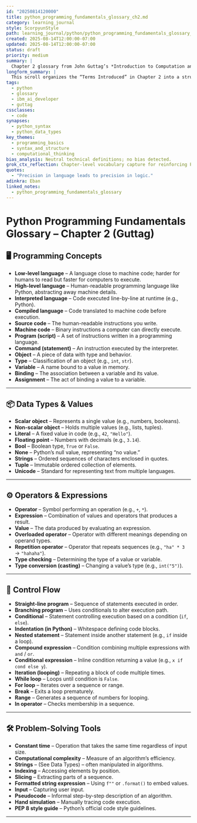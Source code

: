 ```yaml
---
id: "20250814120000"
title: python_programming_fundamentals_glossary_ch2.md
category: learning_journal
style: ScorpyunStyle
path: learning_journal/python/python_programming_fundamentals_glossary_ch2.md
created: 2025-08-14T12:00:00-07:00
updated: 2025-08-14T12:00:00-07:00
status: draft
priority: medium
summary: |
  Chapter 2 glossary from John Guttag’s *Introduction to Computation and Programming Using Python*, annotated for vault integration. Includes definitions, examples, and contextual groupings for each introduced term.
longform_summary: |
  This scroll organizes the “Terms Introduced” in Chapter 2 into a structured Python glossary. Each entry includes a plain-language definition, example, and category grouping to assist in study and recall.
tags:
  - python
  - glossary
  - ibm_ai_developer
  - guttag
cssclasses:
  - code
synapses:
  - python_syntax
  - python_data_types
key_themes:
  - programming_basics
  - syntax_and_structure
  - computational_thinking
bias_analysis: Neutral technical definitions; no bias detected.
grok_ctx_reflection: Chapter-level vocabulary capture for reinforcing Python fundamentals.
quotes:
  - "Precision in language leads to precision in logic."
adinkra: Eban
linked_notes:
  - python_programming_fundamentals_glossary
---
```


# Python Programming Fundamentals Glossary – Chapter 2 (Guttag)

## 🖥 Programming Concepts

- **Low-level language** – A language close to machine code; harder for humans to read but faster for computers to execute.
- **High-level language** – Human-readable programming language like Python, abstracting away machine details.
- **Interpreted language** – Code executed line-by-line at runtime (e.g., Python).
- **Compiled language** – Code translated to machine code before execution.
- **Source code** – The human-readable instructions you write.
- **Machine code** – Binary instructions a computer can directly execute.
- **Program (script)** – A set of instructions written in a programming language.
- **Command (statement)** – An instruction executed by the interpreter.
- **Object** – A piece of data with type and behavior.
- **Type** – Classification of an object (e.g., `int`, `str`).
- **Variable** – A name bound to a value in memory.
- **Binding** – The association between a variable and its value.
- **Assignment** – The act of binding a value to a variable.

---

## 📦 Data Types & Values

- **Scalar object** – Represents a single value (e.g., numbers, booleans).
- **Non-scalar object** – Holds multiple values (e.g., lists, tuples).
- **Literal** – A fixed value in code (e.g., `42`, `"Hello"`).
- **Floating point** – Numbers with decimals (e.g., `3.14`).
- **Bool** – Boolean type, `True` or `False`.
- **None** – Python’s null value, representing “no value.”
- **Strings** – Ordered sequences of characters enclosed in quotes.
- **Tuple** – Immutable ordered collection of elements.
- **Unicode** – Standard for representing text from multiple languages.

---

## ⚙️ Operators & Expressions

- **Operator** – Symbol performing an operation (e.g., `+`, `*`).
- **Expression** – Combination of values and operators that produces a result.
- **Value** – The data produced by evaluating an expression.
- **Overloaded operator** – Operator with different meanings depending on operand types.
- **Repetition operator** – Operator that repeats sequences (e.g., `"ha" * 3` → `"hahaha"`).
- **Type checking** – Determining the type of a value or variable.
- **Type conversion (casting)** – Changing a value’s type (e.g., `int("5")`).

---

## 🔄 Control Flow

- **Straight-line program** – Sequence of statements executed in order.
- **Branching program** – Uses conditionals to alter execution path.
- **Conditional** – Statement controlling execution based on a condition (`if`, `else`).
- **Indentation (in Python)** – Whitespace defining code blocks.
- **Nested statement** – Statement inside another statement (e.g., `if` inside a loop).
- **Compound expression** – Condition combining multiple expressions with `and` / `or`.
- **Conditional expression** – Inline condition returning a value (e.g., `x if cond else y`).
- **Iteration (looping)** – Repeating a block of code multiple times.
- **While loop** – Loops until condition is `False`.
- **For loop** – Iterates over a sequence or range.
- **Break** – Exits a loop prematurely.
- **Range** – Generates a sequence of numbers for looping.
- **In operator** – Checks membership in a sequence.

---

## 🛠 Problem-Solving Tools

- **Constant time** – Operation that takes the same time regardless of input size.
- **Computational complexity** – Measure of an algorithm’s efficiency.
- **Strings** – (See Data Types) – often manipulated in algorithms.
- **Indexing** – Accessing elements by position.
- **Slicing** – Extracting parts of a sequence.
- **Formatted string expression** – Using `f""` or `.format()` to embed values.
- **Input** – Capturing user input.
- **Pseudocode** – Informal step-by-step description of an algorithm.
- **Hand simulation** – Manually tracing code execution.
- **PEP 8 style guide** – Python’s official code style guidelines.

---
